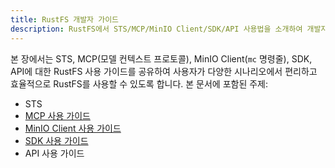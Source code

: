 ```yaml
---
title: RustFS 개발자 가이드
description: RustFS에서 STS/MCP/MinIO Client/SDK/API 사용법을 소개하여 개발자가 더 효율적으로 RustFS를 사용할 수 있도록 지원합니다.
---
```


본 장에서는 STS, MCP(모델 컨텍스트 프로토콜), MinIO Client(`mc` 명령줄), SDK, API에 대한 RustFS 사용 가이드를 공유하여 사용자가 다양한 시나리오에서 편리하고 효율적으로 RustFS를 사용할 수 있도록 합니다. 본 문서에 포함된 주제:

- STS
- [MCP 사용 가이드](./mcp.md)
- [MinIO Client 사용 가이드](./mc.md)
- [SDK 사용 가이드](./sdk/index.md)
- API 사용 가이드
